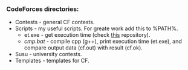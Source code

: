 
### CodeForces directories:
- Contests - general CF contests.
- Scripts - my useful scripts. For greate work add this to %PATH%.
    - et.exe - get execution time (check [this](https://github.com/MrSago/Execution-Time) repository).
    - *cmp.bat* - compile cpp (g++), print execution time (et.exe), and compare output data (cf.out) with result (cf.ok).
- Susu - university contests.
- Templates - templates for CF.

